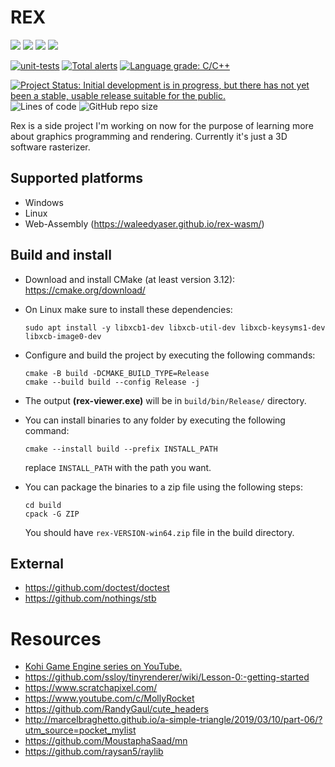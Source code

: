 # REX

[![](https://img.shields.io/badge/OS-windows--latest-blue)](https://github.com/WaleedYaser/rex)
[![](http://github-actions.40ants.com/WaleedYaser/rex/matrix.svg?only=unit-tests.build.windows-latest)](https://github.com/WaleedYaser/rex)
[![](https://img.shields.io/badge/OS-ubuntu--latest-blue)](https://github.com/WaleedYaser/rex)
[![](http://github-actions.40ants.com/WaleedYaser/rex/matrix.svg?only=unit-tests.build.ubuntu-latest)](https://github.com/WaleedYaser/rex)

[![unit-tests](https://github.com/WaleedYaser/rex/actions/workflows/utests.yml/badge.svg)](https://github.com/WaleedYaser/rex/actions/workflows/utests.yml)
[![Total alerts](https://img.shields.io/lgtm/alerts/g/WaleedYaser/rex.svg?logo=lgtm&logoWidth=18)](https://lgtm.com/projects/g/WaleedYaser/rex/alerts/)
[![Language grade: C/C++](https://img.shields.io/lgtm/grade/cpp/g/WaleedYaser/rex.svg?logo=lgtm&logoWidth=18)](https://lgtm.com/projects/g/WaleedYaser/rex/context:cpp)

[![Project Status: Initial development is in progress, but there has not yet been a stable, usable release suitable for the public.](https://www.repostatus.org/badges/latest/wip.svg)](https://www.repostatus.org/#wip)
![Lines of code](https://img.shields.io/tokei/lines/github/WaleedYaser/rex)
![GitHub repo size](https://img.shields.io/github/repo-size/WaleedYaser/rex)

Rex is a side project I'm working on now for the purpose of learning more about graphics programming and rendering. Currently it's just a 3D software rasterizer.

## Supported platforms
- Windows
- Linux
- Web-Assembly (https://waleedyaser.github.io/rex-wasm/)

## Build and install
- Download and install CMake (at least version 3.12): https://cmake.org/download/
- On Linux make sure to install these dependencies:
	```
	sudo apt install -y libxcb1-dev libxcb-util-dev libxcb-keysyms1-dev libxcb-image0-dev
	```

- Configure and build the project by executing the following commands:
	```
	cmake -B build -DCMAKE_BUILD_TYPE=Release
	cmake --build build --config Release -j
	```
- The output **(rex-viewer.exe)** will be in `build/bin/Release/` directory.
- You can install binaries to any folder by executing the following command:
	```
	cmake --install build --prefix INSTALL_PATH
	```
	replace `INSTALL_PATH` with the path you want.
- You can package the binaries to a zip file using the following steps:
	```
	cd build
	cpack -G ZIP
	```
	You should have `rex-VERSION-win64.zip` file in the build directory.

## External
- https://github.com/doctest/doctest
- https://github.com/nothings/stb

# Resources
- [Kohi Game Engine series on YouTube.](https://www.youtube.com/playlist?list=PLv8Ddw9K0JPg1BEO-RS-0MYs423cvLVtj)
- https://github.com/ssloy/tinyrenderer/wiki/Lesson-0:-getting-started
- https://www.scratchapixel.com/
- https://www.youtube.com/c/MollyRocket
- https://github.com/RandyGaul/cute_headers
- http://marcelbraghetto.github.io/a-simple-triangle/2019/03/10/part-06/?utm_source=pocket_mylist
- https://github.com/MoustaphaSaad/mn
- https://github.com/raysan5/raylib
